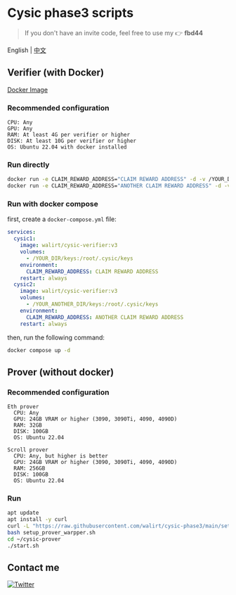 # Cysic phase3 scripts
> If you don't have an invite code, feel free to use my 👉 **fbd44**  

English | [中文](https://github.com/walirt/cysic-phase3/blob/main/README_zh.md)

## Verifier (with Docker)
[Docker Image](https://hub.docker.com/r/walirt/cysic-verifier)

### Recommended configuration
```text
CPU: Any
GPU: Any
RAM: At least 4G per verifier or higher
DISK: At least 10G per verifier or higher
OS: Ubuntu 22.04 with docker installed
```

### Run directly
```bash
docker run -e CLAIM_REWARD_ADDRESS="CLAIM REWARD ADDRESS" -d -v /YOUR_DIR/keys:/root/.cysic/keys --name cysic1 walirt/cysic-verifier:v3
docker run -e CLAIM_REWARD_ADDRESS="ANOTHER CLAIM REWARD ADDRESS" -d -v /YOUR_ANOTHER_DIR/keys:/root/.cysic/keys --name cysic2 walirt/cysic-verifier:v3
```

### Run with docker compose
first, create a `docker-compose.yml` file:
```yaml
services:
  cysic1:
    image: walirt/cysic-verifier:v3
    volumes:
      - /YOUR_DIR/keys:/root/.cysic/keys
    environment:
      CLAIM_REWARD_ADDRESS: CLAIM REWARD ADDRESS
    restart: always
  cysic2:
    image: walirt/cysic-verifier:v3
    volumes:
      - /YOUR_ANOTHER_DIR/keys:/root/.cysic/keys
    environment:
      CLAIM_REWARD_ADDRESS: ANOTHER CLAIM REWARD ADDRESS
    restart: always
```

then, run the following command:
```bash
docker compose up -d
```

## Prover (without docker)

### Recommended configuration
```text
Eth prover
  CPU: Any
  GPU: 24GB VRAM or higher (3090, 3090Ti, 4090, 4090D)
  RAM: 32GB
  DISK: 100GB
  OS: Ubuntu 22.04

Scroll prover
  CPU: Any, but higher is better
  GPU: 24GB VRAM or higher (3090, 3090Ti, 4090, 4090D)
  RAM: 256GB
  DISK: 100GB
  OS: Ubuntu 22.04
```

### Run
```bash
apt update 
apt install -y curl
curl -L "https://raw.githubusercontent.com/walirt/cysic-phase3/main/setup_prover_warpper.sh" -o setup_prover_warpper.sh
bash setup_prover_warpper.sh
cd ~/cysic-prover
./start.sh
```

## Contact me
[![Twitter](https://img.shields.io/twitter/url/https/twitter.com/walirttt.svg?style=social&label=Follow%20%40walirttt)](https://twitter.com/walirttt)
